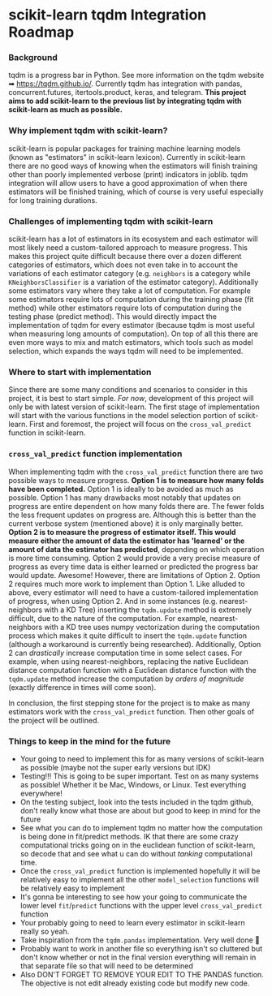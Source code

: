 # scikit-learn tqdm Integration Roadmap
### Background
tqdm is a progress bar in Python.  See more information on the tqdm website ➡ https://tqdm.github.io/.  Currently tqdm has integration with pandas, concurrent.futures, itertools.product, keras, and telegram.  **This project aims to add scikit-learn to the previous list by integrating tqdm with scikit-learn as much as possible.**
<!-- What the hell is telegram lol? -->
### Why implement tqdm with scikit-learn?
scikit-learn is popular packages for training machine learning models (known as "estimators" in scikit-learn lexicon).  Currently in scikit-learn there are no good ways of knowing when the estimators will finish training other than poorly implemented verbose (print) indicators in joblib.  tqdm integration will allow users to have a good approximation of when there estimators will be finished training, which of course is very useful especially for long training durations.

### Challenges of implementing tqdm with scikit-learn
scikit-learn has a lot of estimators in its ecosystem and each estimator will most likely need a custom-tailored approach to measure progress.  This makes this project quite difficult because there over a dozen different categories of estimators, which does not even take in to account the variations of each estimator category (e.g. `neighbors` is a category while `KNeighborsClassifier` is a variation of the estimator category).  Additionally some estimators vary where they take a lot of computation.  For example some estimators require lots of computation during the training phase (fit method) while other estimators require lots of computation during the testing phase (predict method).  This would directly impact the implementation of tqdm for every estimator (because tqdm is most useful when measuring long amounts of computation).  On top of all this there are even more ways to mix and match estimators, which tools such as model selection, which expands the ways tqdm will need to be implemented.

### Where to start with implementation
Since there are some many conditions and scenarios to consider in this project, it is best to start simple.  *For now*, development of this project will only be with latest version of scikit-learn.  The first stage of implementation will start with the various functions in the model selection portion of scikit-learn.  First and foremost, the project will focus on the `cross_val_predict` function in scikit-learn.

### `cross_val_predict` function implementation
When implementing tqdm with the `cross_val_predict` function there are two possible ways to measure progress.  **Option 1 is to measure how many folds have been completed.**  Option 1 is ideally to be avoided as much as possible.  Option 1 has many drawbacks most notably that updates on progress are entire dependent on how many folds there are.  The fewer folds the less frequent updates on progress are.  Although this is better than the current verbose system (mentioned above) it is only marginally better.  **Option 2 is to measure the progress of estimator itself.  This would measure either the amount of data the estimator has 'learned' or the amount of data the estimator has predicted**, depending on which operation is more time consuming.  Option 2 would provide a very precise measure of progress as every time data is either learned or predicted the progress bar would update.  Awesome!  However, there are limitations of Option 2.  Option 2 requires much more work to implement than Option 1.  Like alluded to above, every estimator will need to have a custom-tailored implementation of progress, when using Option 2.  And in some instances (e.g. nearest-neighbors with a KD Tree) inserting the `tqdm.update` method is extremely difficult, due to the nature of the computation.  For example, nearest-neighbors with a KD tree uses numpy vectorization during the computation process which makes it quite difficult to insert the `tqdm.update` function (although a workaround is currently being researched).  Additionally, Option 2 can *drastically* increase computation time in some select cases.  For example, when using nearest-neighbors, replacing the native Euclidean distance computation function with a Euclidean distance function with the `tqdm.update` method increase the computation by *orders of magnitude* (exactly difference in times will come soon).

In conclusion, the first stepping stone for the project is to make as many estimators work with the `cross_val_predict` function.  Then other goals of the project will be outlined.

### Things to keep in the mind for the future
* Your going to need to implement this for as many versions of scikit-learn as possible (maybe not the super early versions but IDK)
* Testing!!! This is going to be super important.  Test on as many systems as possible!  Whether it be Mac, Windows, or Linux.  Test everything everywhere!
* On the testing subject, look into the tests included in the tqdm github, don't really know what those are about but good to keep in mind for the future
* See what you can do to implement tqdm no matter how the computation is being done in fit/predict methods. IK that there are some crazy computational tricks going on in the euclidean function of scikit-learn, so decode that and see what u can do without *tanking* computational time.
* Once the `cross_val_predict` function is implemented hopefully it will be relatively easy to implement all the other `model_selection` functions will be relatively easy to implement
* It's gonna be interesting to see how your going to communicate the lower level `fit`/`predict` functions with the upper level `cross_val_predict` function
* Your probably going to need to learn every estimator in scikit-learn really so yeah.
* Take inspiration from the `tqdm.pandas` implementation.  Very well done 👏
* Probably want to work in another file so everything isn't so cluttered but don't know whether or not in the final version everything will remain in that separate file so that will need to be determined
* Also DON'T FORGET TO REMOVE YOUR EDIT TO THE PANDAS function.  The objective is not edit already existing code but modify new code.
